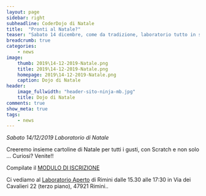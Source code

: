 ```yaml
---
layout: page
sidebar: right
subheadline: CoderDojo di Natale
title:  "Pronti al Natale?"
teaser: "Sabato 14 dicembre, come da tradizione, laboratorio tutto in stile natalizio: cartoline e giochi di Natale per tutti."
breadcrumb: true
categories:
    - news
image:
    thumb: 2019\14-12-2019-Natale.png
    title: 2019\14-12-2019-Natale.png
    homepage: 2019\14-12-2019-Natale.png
    caption: Dojo di Natale
header:
    image_fullwidth: "header-sito-ninja-mb.jpg"
    title: Dojo di Natale
comments: true
show_meta: true
tags:
    - news
---
```


*Sabato 14/12/2019 Laboratorio di Natale*

Creeremo insieme cartoline di Natale per tutti i gusti, con Scratch e non solo ...
Curiosi? Venite!!

Compilate il [MODULO DI ISCRIZIONE](https://forms.gle/XowuG6qTr4BefoDV9)

Ci vediamo al [Laboratorio Aperto](http://laboratorioaperto.comune.rimini.it) di Rimini
dalle 15.30 alle 17:30
in Via dei Cavalieri 22 (terzo piano),
47921 Rimini..
